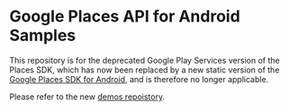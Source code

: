 Google Places API for Android Samples
=====================================

This repository is for the deprecated Google Play Services version of the Places SDK, which has now been replaced by a new static version of the [Google Places SDK for Android](https://developers.google.com/places/android-sdk/), and is therefore no longer applicable.

Please refer to the new [demos repoistory](https://github.com/googlemaps/android-places-demos).
